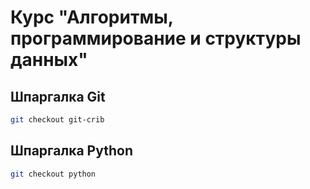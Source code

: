 # Курс "Алгоритмы, программирование и структуры данных"
## Шпаргалка Git

```bash
git checkout git-crib
```

## Шпаргалка Python 

```bash
git checkout python 
```
